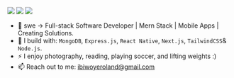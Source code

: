 [<img src="https://img.shields.io/badge/github-%2312100E.svg?&style=for-the-badge&logo=github&logoColor=white&color=black" />](https://github.com/rolandaayo)
[<img src="https://img.shields.io/badge/instagram-%2312100E.svg?&style=for-the-badge&logo=instagram&color=405DE6" />](https://instagram.com/rolandaayo)
[<img src="https://img.shields.io/badge/linkedin-%230077B5.svg?&style=for-the-badge&logo=linkedin&logoColor=white" />](https://www.linkedin.com/in/roland-ibiwoye/)

- 🏢 swe → Full-stack Software Developer | Mern Stack | Mobile Apps | Creating Solutions.
- 🧰 I build with: `MongoDB`, `Express.js`, `React Native`, `Next.js`, `TailwindCSS`& `Node.js`.
- ⚡ I enjoy photography, reading, playing soccer, and lifting weights :)
- 📫 Reach out to me: ibiwoyeroland@gmail.com
